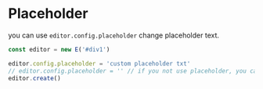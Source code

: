 # Placeholder

you can use `editor.config.placeholder` change placeholder text.

```jsx
const editor = new E('#div1')

editor.config.placeholder = 'custom placeholder txt'
// editor.config.placeholder = '' // if you not use placeholder, you can get placehoder a empty string
editor.create()
```